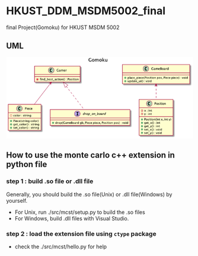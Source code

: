 # HKUST_DDM_MSDM5002_final
final Project(Gomoku) for HKUST MSDM 5002

## UML

![Gomoku](https://github.com/NNNeil-C/HKUST_DDM_MSDM5002_final/blob/main/Gomoku.png?raw=true)

## How to use the monte carlo c++ extension in python file
### step 1 : build .so file or .dll file
Generally, you should build the .so file(Unix) or .dll file(Windows) by yourself.
- For Unix, run ./src/mcst/setup.py to build the .so files 
- For Windows, build .dll files with Visual Studio.
### step 2 : load the extension file using `ctype` package
- check the ./src/mcst/hello.py for help